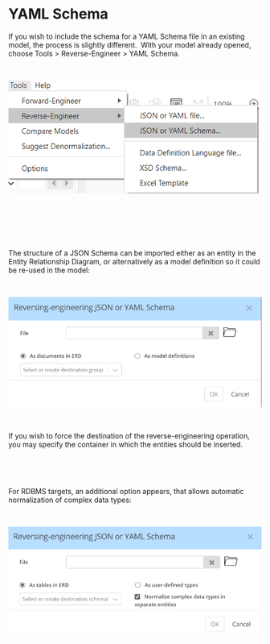 # YAML Schema

If you wish to include the schema for a YAML Schema file in an existing model, the process is slightly different.&nbsp; With your model already opened, choose Tools \> Reverse-Engineer \> YAML Schema. &nbsp;

&nbsp;

![Tools - Reverse-Engineer - YAML Schema](<lib/Tools%20-%20Reverse-Engineer%20-%20JSON%20Schema.png>)

&nbsp;

&nbsp;

&nbsp;

The structure of a JSON Schema can be imported either as an entity in the Entity Relationship Diagram, or alternatively as a model definition so it could be re-used in the model:

&nbsp;

![YAML Schema reverse-engineering dialog](<lib/JSON%20Schema%20RE%20dialog.png>)

&nbsp;

If you wish to force the destination of the reverse-engineering operation, you may specify the container in which the entities should be inserted.

&nbsp;

&nbsp;

For RDBMS targets, an additional option appears, that allows automatic normalization of complex data types:

&nbsp;

![YAML Schema reverse-engineering dialog - normalization](<lib/JSON%20Schema%20RE%20dialog%20-%20normalization.png>)

